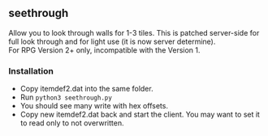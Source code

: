 ## seethrough

Allow you to look through walls for 1-3 tiles. This is patched server-side for full look through and for light use (it is now server determine).  
For RPG Version 2+ only, incompatible with the Version 1.

### Installation

* Copy itemdef2.dat into the same folder.
* Run `python3 seethrough.py`
* You should see many write with hex offsets.
* Copy new itemdef2.dat back and start the client. You may want to set it to read only to not overwritten.


